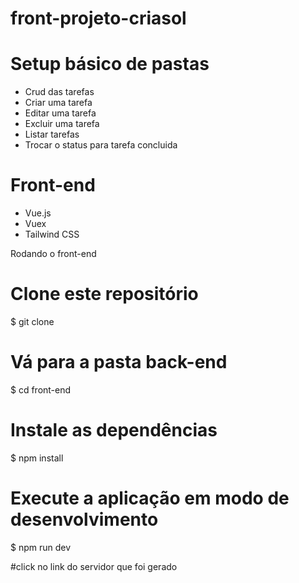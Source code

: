 # front-projeto-criasol

# Setup básico de pastas
 - Crud das tarefas
 - Criar uma tarefa
 - Editar uma tarefa
 - Excluir uma tarefa
 - Listar tarefas
 - Trocar o status para tarefa concluida

# Front-end
- Vue.js
- Vuex
- Tailwind CSS

Rodando o front-end
# Clone este repositório
$ git clone 

# Vá para a pasta back-end
$ cd front-end

# Instale as dependências
$ npm install

# Execute a aplicação em modo de desenvolvimento
$ npm run dev

#click no link do servidor que foi gerado